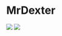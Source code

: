 # MrDexter


![](https://img.shields.io/badge/Status-Active%20&%20Updated-FFA500?style=for-the-badge)
![](https://mrdexter.ir/svg/cc.svg)
